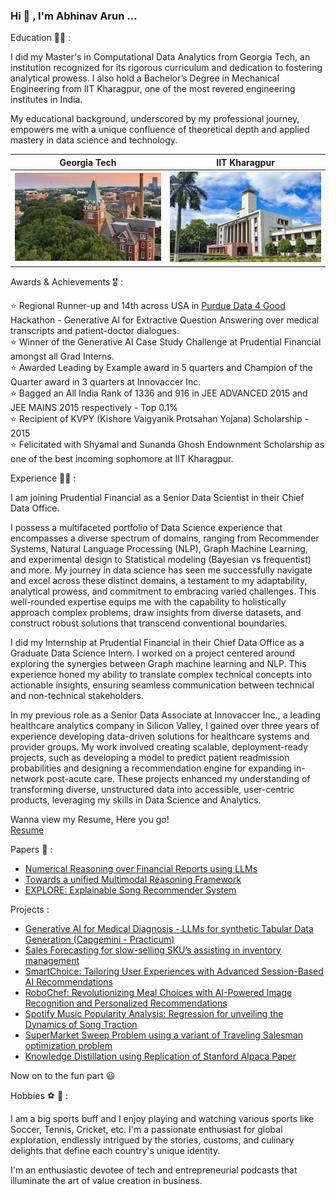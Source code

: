### Hi 👋 , I'm Abhinav Arun ...

Education 👨‍🎓 : 

I did my Master's in Computational Data Analytics from Georgia Tech, an institution recognized for its rigorous curriculum and dedication to fostering analytical prowess. I also hold a Bachelor’s Degree in Mechanical Engineering from IIT Kharagpur, one of the most revered engineering institutes in India.

My educational background, underscored by my professional journey, empowers me with a unique confluence of theoretical depth and applied mastery in data science and technology. <br/>

Georgia Tech            |  IIT Kharagpur
:-------------------------:|:-------------------------:
![Georgia Tech](images/gatech_image.jpeg)  |  ![IIT Kharagpur](images/iit_kgp_image.jpeg)

Awards & Achievements 🎖️ : 

  ⭐ Regional Runner-up and 14th across USA in [Purdue Data 4 Good](https://business.purdue.edu/events/data4good/) Hackathon - Generative AI for Extractive Question Answering over medical transcripts and patient-doctor dialogues. <br/> 
  ⭐ Winner of the Generative AI Case Study Challenge at Prudential Financial amongst all Grad Interns. <br/>
  ⭐ Awarded Leading by Example award in 5 quarters and Champion of the Quarter award in 3 quarters at Innovaccer Inc. <br/>
  ⭐ Bagged an All India Rank of 1336 and 916 in JEE ADVANCED 2015 and JEE MAINS 2015 respectively - Top 0.1% <br/>
  ⭐ Recipient of KVPY (Kishore Vaigyanik Protsahan Yojana) Scholarship - 2015 <br/>
  ⭐ Felicitated with Shyamal and Sunanda Ghosh Endownment Scholarship as one of the best incoming sophomore at IIT Kharagpur. <br/>
 

Experience 👨‍💻 : <br/>

I am joining Prudential Financial as a Senior Data Scientist in their Chief Data Office. 

I possess a multifaceted portfolio of Data Science experience that encompasses a diverse spectrum of domains, ranging from Recommender Systems, Natural Language Processing (NLP), Graph Machine Learning, and experimental design to Statistical modeling (Bayesian vs frequentist) and more. My journey in data science has seen me successfully navigate and excel across these distinct domains, a testament to my adaptability, analytical prowess, and commitment to embracing varied challenges. This well-rounded expertise equips me with the capability to holistically approach complex problems, draw insights from diverse datasets, and construct robust solutions that transcend conventional boundaries. 

I did my Internship at Prudential Financial in their Chief Data Office as a Graduate Data Science Intern. I worked on a project centered around exploring the synergies between Graph machine learning and NLP. This experience honed my ability to translate complex technical concepts into actionable insights, ensuring seamless communication between technical and non-technical stakeholders.

In my previous role as a Senior Data Associate at Innovaccer Inc., a leading healthcare analytics company in Silicon Valley, I gained over three years of experience developing data-driven solutions for healthcare systems and provider groups. My work involved creating scalable, deployment-ready projects, such as developing a model to predict patient readmission probabilities and designing a recommendation engine for expanding in-network post-acute care. These projects enhanced my understanding of transforming diverse, unstructured data into accessible, user-centric products, leveraging my skills in Data Science and Analytics.

Wanna view my Resume, Here you go!  <br/>
[Resume](https://drive.google.com/file/d/1cVhWO4pMWl5iQYCIeNZ3MH34UgCZSgsB/view?usp=sharing)

Papers 📑 : <br/>
- [Numerical Reasoning over Financial Reports using LLMs](https://arxiv.org/abs/2312.14870)
- [Towards a unified Multimodal Reasoning Framework](https://arxiv.org/abs/2312.15021)
- [EXPLORE: Explainable Song Recommender System](https://arxiv.org/abs/2401.00353)

Projects : <br/>
- [Generative AI for Medical Diagnosis - LLMs for synthetic Tabular Data Generation (Capgemini - Practicum)](https://drive.google.com/drive/u/0/folders/11vEyHKSzG-1RjDfBMfPmEwumCt4sWbAq)
- [Sales Forecasting for slow-selling SKU’s assisting in inventory management](https://drive.google.com/file/d/1FbcwAOigiAO4BTdVtF8tkAsCe11CHGJ7/view)
- [SmartChoice: Tailoring User Experiences with Advanced Session-Based AI Recommendations](https://drive.google.com/file/d/1dtPf1qYrzMrQ6LX7SQFCh6zLLH80iBYs/view)
- [RoboChef: Revolutionizing Meal Choices with AI-Powered Image Recognition and Personalized Recommendations](https://drive.google.com/file/d/1MuCwT6zBzeMwR-9yYM7ZqBw08euFJ0Zk/view?usp=sharing)
- [Spotify Music Popularity Analysis: Regression for unveiling the Dynamics of Song Traction](https://drive.google.com/file/d/1-l9m0j9dSwLg8QdJuS1gAsCnRChfjg1O/view?usp=sharing)
- [SuperMarket Sweep Problem using a variant of Traveling Salesman optimization problem](https://docs.google.com/presentation/d/1XPx0Yjkwy-L9ZWGLJVWnSNHsOF_TWcSi/edit?usp=sharing&ouid=108253324290053090647&rtpof=true&sd=true)
- [Knowledge Distillation using Replication of Stanford Alpaca Paper](https://drive.google.com/file/d/1-l9m0j9dSwLg8QdJuS1gAsCnRChfjg1O/view?usp=sharing)

Now on to the fun part 😃 <br/>

Hobbies ⚽ 🚄 : <br/>

I am a big sports buff and I enjoy playing and watching various sports like Soccer, Tennis, Cricket, etc. 
I'm a passionate enthusiast for global exploration, endlessly intrigued by the stories, customs, and culinary delights that define each country's unique identity.<br/>
<!--My passion for exploring diverse cuisines is undeniable. Need proof? Just check out these delicious experiences 😋:-->

I'm an enthusiastic devotee of tech and entrepreneurial podcasts that illuminate the art of value creation in business. 

<!--
**Abhi23run/abhi23run** is a ✨ _special_ ✨ repository because its `README.md` (this file) appears on your GitHub profile.

Here are some ideas to get you started:

- 🔭 I’m currently working on ...
- 🌱 I’m currently learning ...
- 👯 I’m looking to collaborate on ...
- 🤔 I’m looking for help with ...
- 💬 Ask me about ...
- 📫 How to reach me: ...
- 😄 Pronouns: ...
- ⚡ Fun fact: ...
-->
